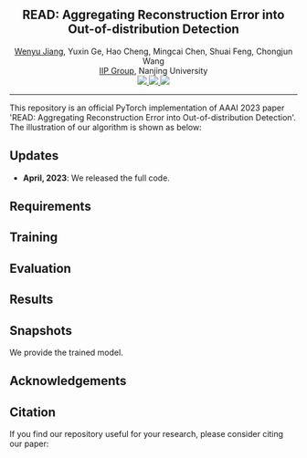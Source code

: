 <h2 align="center">
  READ: Aggregating Reconstruction Error into Out-of-distribution Detection
</h2>

<div align="center">

  <div>
    <a href="https://lygjwy.github.io/" target="_blank">Wenyu Jiang</a>,
    Yuxin Ge,
    Hao Cheng,
    Mingcai Chen,
    Shuai Feng,
    Chongjun Wang
  </div>
  <div>
    <a href="https://iip.nju.edu.cn" target="_blank">IIP Group</a>, Nanjing University
  </div>
  <a href="https://arxiv.org/abs/2206.07459" target='_blank'>
    <img src="https://img.shields.io/badge/Paper-AAAI%202023-red?style=flat-square">
  </a>
  <a href="assets/read_aaai23_slide.pdf">
    <img src="https://img.shields.io/badge/Slide-AAAI%202023-blue?style=flat-square">
  </a>
  <a href=''>
    <img src="https://img.shields.io/badge/License-MIT-green?style=flat-square">
  </a>
</div>

---

This repository is an official PyTorch implementation of AAAI 2023 paper 'READ: Aggregating Reconstruction Error into Out-of-distribution Detection'. The illustration of our algorithm is shown as below:

## Updates
- **April, 2023**: We released the full code.

## Requirements

## Training

## Evaluation

## Results

## Snapshots
We provide the trained model.

## Acknowledgements

## Citation
If you find our repository useful for your research, please consider citing our paper:
